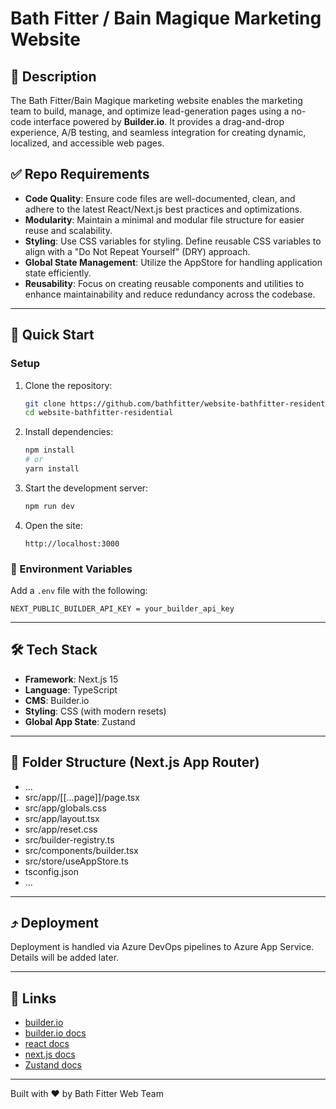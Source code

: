 
# Bath Fitter / Bain Magique Marketing Website

## 📄 Description

The Bath Fitter/Bain Magique marketing website enables the marketing team to build, manage, and optimize lead-generation pages using a no-code interface powered by **Builder.io**. It provides a drag-and-drop experience, A/B testing, and seamless integration for creating dynamic, localized, and accessible web pages.

## ✅ Repo Requirements
- **Code Quality**: Ensure code files are well-documented, clean, and adhere to the latest React/Next.js best practices and optimizations.
- **Modularity**: Maintain a minimal and modular file structure for easier reuse and scalability.
- **Styling**: Use CSS variables for styling. Define reusable CSS variables to align with a "Do Not Repeat Yourself" (DRY) approach.
- **Global State Management**: Utilize the AppStore for handling application state efficiently.
- **Reusability**: Focus on creating reusable components and utilities to enhance maintainability and reduce redundancy across the codebase.

---

## 🚀 Quick Start

### Setup

1. Clone the repository:
   ```bash
   git clone https://github.com/bathfitter/website-bathfitter-residential.git
   cd website-bathfitter-residential
   ```

2. Install dependencies:
   ```bash
   npm install
   # or
   yarn install
   ```

3. Start the development server:
   ```bash
   npm run dev
   ```

4. Open the site:
   ```
   http://localhost:3000
   ```

### 🔑 Environment Variables

Add a `.env` file with the following:
```env
NEXT_PUBLIC_BUILDER_API_KEY = your_builder_api_key
```

---

## 🛠️ Tech Stack

- **Framework**: Next.js 15
- **Language**: TypeScript
- **CMS**: Builder.io
- **Styling**: CSS (with modern resets)
- **Global App State**: Zustand 

---

## 📁 Folder Structure (Next.js App Router)

- ...
- src/app/[[...page]]/page.tsx
- src/app/globals.css
- src/app/layout.tsx
- src/app/reset.css
- src/builder-registry.ts
- src/components/builder.tsx
- src/store/useAppStore.ts
- tsconfig.json
- ...
---

## ⤴️ Deployment

Deployment is handled via Azure DevOps pipelines to Azure App Service. Details will be added later.

---

## 🔗 Links

- [builder.io](https://builder.io/)
- [builder.io docs](https://www.builder.io/c/docs/intro)
- [react docs](https://react.dev/)
- [next.js docs](https://nextjs.org/docs)
- [Zustand docs](https://zustand.docs.pmnd.rs/)

---

Built with ❤️ by Bath Fitter Web Team
